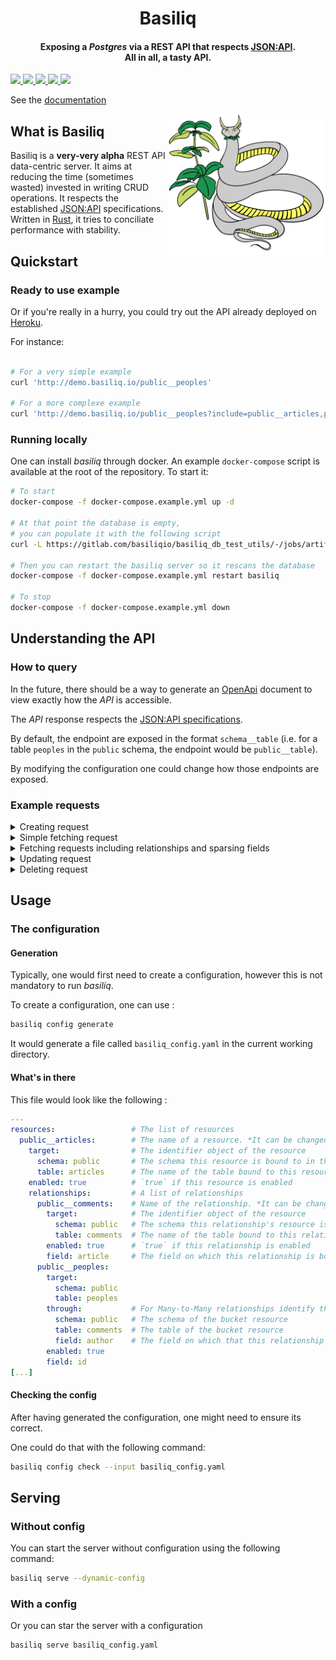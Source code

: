 <h1 align="center"> Basiliq </h1>

<h4 align="center"><b>Exposing a <em>Postgres</em> via a REST API that respects <a href="https://jsonapi.org/format/">JSON:API</a>.
<br>
All in all, a tasty API.
</b>
</h4>

<a href="https://gitlab.com/basiliqio/basiliq/-/pipelines" alt="Gitlab pipeline status">
  <img src="https://img.shields.io/gitlab/pipeline/basiliqio/basiliq/main">
</a>
<a href="https://codecov.io/gl/basiliqio/basiliq" alt="Codecov">
  <img src="https://img.shields.io/codecov/c/github/basiliqio/basiliq?token=HLjRazfpcL">
</a>
<a href="https://crates.io/crates/basiliq" alt="Crates.io version">
  <img src="https://img.shields.io/crates/v/basiliq">
</a>
<a href="https://crates.io/crates/basiliq" alt="Crates.io license">
  <img src="https://img.shields.io/crates/l/basiliq?label=license">
</a>
<a href="https://docs.rs/basiliq" alt="Docs.rs">
  <img src="https://docs.rs/basiliq/badge.svg">
</a>

See the [documentation](https://docs.rs/basiliq)

<img align="right" width="50%" src="assets/logos/LOGO_Basiliq_large.svg"></div>

## What is Basiliq

Basiliq is a **very-very alpha** REST API data-centric server. It aims at reducing the time (sometimes wasted) invested in writing CRUD operations. It respects the established [JSON:API](https://jsonapi.org/format/)
specifications. Written in [Rust](https://www.rust-lang.org/fr), it tries to conciliate performance with stability.

## Quickstart

### Ready to use example

Or if you're really in a hurry, you could try out the API already deployed on [Heroku](https://www.heroku.com/).

For instance:

```sh

# For a very simple example
curl 'http://demo.basiliq.io/public__peoples'

# For a more complexe example
curl 'http://demo.basiliq.io/public__peoples?include=public__articles,public__comments&fields\[public__comments\]='

```
### Running locally
One can install _basiliq_ through docker. An example `docker-compose` script is available at the root of the repository. To start it:

```sh
# To start
docker-compose -f docker-compose.example.yml up -d

# At that point the database is empty,
# you can populate it with the following script
curl -L https://gitlab.com/basiliqio/basiliq_db_test_utils/-/jobs/artifacts/main/raw/basiliq_test.dump\?job\=pack_test_migrations | PGHOST=localhost PGUSER=postgres PGPASS=postgres psql

# Then you can restart the basiliq server so it rescans the database
docker-compose -f docker-compose.example.yml restart basiliq

# To stop
docker-compose -f docker-compose.example.yml down
```

## Understanding the API

### How to query
In the future, there should be a way to generate an [OpenApi](https://swagger.io/specification/) document to view exactly how the _API_ is accessible.

The _API_ response respects the [JSON:API specifications](https://jsonapi.org/format/).

By default, the endpoint are exposed in the format `schema__table`
(i.e. for a table `peoples` in the `public` schema, the endpoint would be `public__table`).

By modifying the configuration one could change how those endpoints are exposed.

### Example requests

<details>
<summary>Creating request</summary>

```http
POST /public__peoples HTTP/1.1
Host: demo.basiliq.io
User-Agent: curl/7.76.1
Content-Type:application/vnd.api+json
Accept: application/json, */*
Content-Length: 174

{
    "data": {
        "type": "public__peoples",
		# Notice the lack of id
        "attributes": {
            "first-name": "Somebody",
            "last-name": "Once_told_me_the_world",
            "gender": "F",
            "twitter": "@allstars"
        }
    }
}

HTTP/1.1 201 Created
Connection: keep-alive
Content-Type: application/vnd.api+json
Content-Length: 224
Date: Sun, 02 May 2021 20:20:52 GMT

{
    "jsonapi": {
        "version": "1.0"
    },
    "data": {
        "type": "public__peoples",
        "id": "d14e1928-9cae-441c-945d-144ebe6c94c8",
        "attributes": {
            "age": null,                               # The fields that were not included are set to their default
            "first-name": "Somebody",
            "gender": "F",
            "last-name": "Once_told_me_the_world",
            "twitter": "@allstars"
        }
    }
}
```
</details>

<details>
<summary>Simple fetching request</summary>

```http
GET /public__peoples HTTP/1.1
Host: demo.basiliq.io
User-Agent: curl/7.76.1
Accept: application/json, */*

HTTP/1.1 200 OK
Connection: keep-alive
Content-Type: application/vnd.api+json
Content-Length: 598
Date: Sun, 02 May 2021 20:13:47 GMT

{
    "jsonapi": {
        "version": "1.0"
    },
    "data": [
        {
            "type": "public__peoples",
            "id": "1649b1e9-8a5f-4f52-b331-c07ce3bccc6f",
            "attributes": {
                "age": 22,
                "first-name": "Francis",
                "gender": "M",
                "last-name": "Le Roy",
                "twitter": null
            }
        },
        {
            "type": "public__peoples",
            "id": "777cc565-c66b-4942-ab44-8fc5f194b804",
            "attributes": {
                "age": 34,
                "first-name": "Somebody",
                "gender": "F",
                "last-name": "Wuhu",
                "twitter": "@randomhandle"
            }
        },
        {
            "type": "public__peoples",
            "id": "961e543a-4b22-4d48-a8e5-c1eafada950f",
            "attributes": {
                "age": null,
                "first-name": "AAAAAAAA",
                "gender": null,
                "last-name": "BBBBBBBBB",
                "twitter": null
            }
        }
    ]
}
```
</details>

<details>
<summary>Fetching requests including relationships and sparsing fields</summary>

```http
GET /public__peoples?include=public__articles,public__comments&fields[public__comments]= HTTP/1.1
Host: demo.basiliq.io:80
User-Agent: curl/7.76.1
Accept: application/json, */*

HTTP/1.1 200 OK
content-type: application/vnd.api+json
content-length: 1879
date: Sun, 02 May 2021 20:08:12 GMT

{
    "jsonapi": {
        "version": "1.0"
    },
    "data": [
        {
            "type": "public__peoples",
            "id": "1649b1e9-8a5f-4f52-b331-c07ce3bccc6f",
            "attributes": {
                "age": 22,
                "first-name": "Francis",
                "gender": "M",
                "last-name": "Le Roy",
                "twitter": null
            },
            "relationships": {
                "public__articles": {
                    "data": [
                        {
                            "type": "public__articles",
                            "id": "fdf715dd-8772-498c-8196-6f4ccb64edef" # You can find the attributes of those items in the `included` key below
                        },
                        {
                            "type": "public__articles",
                            "id": "2dbf5d1a-b029-4456-af6b-339c75b1089c"
                        }
                    ]
                },
                "public__comments": {
                    "data": [
                        {
                            "type": "public__comments",
                            "id": "59f58abd-c9db-4074-9c34-ac33e9c838ce" # In this request none of the attributes of the comments resource are selected
                        },                                               # so we get only the `id`s
                        {
                            "type": "public__comments",
                            "id": "c2add83b-6f58-45a2-bf62-3ebc05c46192"
                        }
                    ]
                }
            }
        },
        {
            "type": "public__peoples",
            "id": "777cc565-c66b-4942-ab44-8fc5f194b804",
            "attributes": {
                "age": 34,
                "first-name": "Somebody",
                "gender": "F",
                "last-name": "Wuhu",
                "twitter": "@randomhandle"
            },
            "relationships": {
                "public__articles": {
                    "data": {
                        "type": "public__articles",
                        "id": "46c4fe50-8c56-4f26-935e-56ccfa496bb5"
                    }
                },
                "public__comments": {
                    "data": {
                        "type": "public__comments",
                        "id": "6ae9938f-d490-4707-b138-770c2a52465f"
                    }
                }
            }
        },
        {
            "type": "public__peoples",
            "id": "961e543a-4b22-4d48-a8e5-c1eafada950f",
            "attributes": {
                "age": null,
                "first-name": "AAAAAAAA",
                "gender": null,
                "last-name": "BBBBBBBBB",
                "twitter": null
            }
        }
    ],
    "included": [
        {
            "type": "public__articles",
            "id": "2dbf5d1a-b029-4456-af6b-339c75b1089c",
            "attributes": {
                "body": "Yeah I know ! Right ?!",
                "title": "Oh my g**"
            }
        },
        {
            "type": "public__articles",
            "id": "46c4fe50-8c56-4f26-935e-56ccfa496bb5",
            "attributes": {
                "body": "They feast on the blood of the departed draw their powers",
                "title": "Why devs require sacrifices"
            }
        },
        {
            "type": "public__articles",
            "id": "fdf715dd-8772-498c-8196-6f4ccb64edef",
            "attributes": {
                "body": "Yes",
                "title": "How to dead"
            }
        },
        {
            "type": "public__comments",
            "id": "59f58abd-c9db-4074-9c34-ac33e9c838ce"
        },
        {
            "type": "public__comments",
            "id": "6ae9938f-d490-4707-b138-770c2a52465f"
        },
        {
            "type": "public__comments",
            "id": "c2add83b-6f58-45a2-bf62-3ebc05c46192"
        }
    ]
}
```
</details>

<details>
<summary>Updating request</summary>

```http
PATCH /public__peoples/777cc565-c66b-4942-ab44-8fc5f194b804 HTTP/1.1
Host: demo.basiliq.io
User-Agent: curl/7.76.1
Content-Type:application/vnd.api+json
Accept: application/json, */*
Content-Length: 204

{
    "data": {
        "type": "public__peoples",
        "id": "777cc565-c66b-4942-ab44-8fc5f194b804",
        "attributes": {
            "first-name": "NotTheOriginalFirstName",
            "last-name": "NotTheOriginalLastName"
        }
    }
}

HTTP/1.1 200 OK
Connection: keep-alive
Content-Type: application/vnd.api+json
Content-Length: 260
Date: Sun, 02 May 2021 20:24:50 GMT

{
    "jsonapi": {
        "version": "1.0"
    },
    "data": {
        "type": "public__peoples",
        "id": "777cc565-c66b-4942-ab44-8fc5f194b804",
        "attributes": {
            "age": 34,
            "first-name": "NotTheOriginalFirstName",
            "gender": "F",                              # Attributes that were not included but existed before are not nulled
            "last-name": "NotTheOriginalLastName",
            "twitter": "@randomhandle"
        }
    }
}

```
</details>

<details>
<summary>Deleting request</summary>

```http
DELETE /public__peoples/777cc565-c66b-4942-ab44-8fc5f194b804 HTTP/1.1
Host: demo.basiliq.io
User-Agent: curl/7.76.1
Accept: application/json, */*

HTTP/1.1 200 OK
Connection: keep-alive
Content-Type: application/vnd.api+json
Content-Length: 41
Date: Sun, 02 May 2021 20:25:54 GMT

{
    "jsonapi": {
        "version": "1.0"
    },
    "data": null
}
```
</details>

## Usage

### The configuration

#### Generation 
Typically, one would first need to create a configuration, however this is
not mandatory to run _basiliq_.

To create a configuration, one can use : 

```sh
basiliq config generate
```

It would generate a file called `basiliq_config.yaml` in the current working directory.

#### What's in there

This file would look like the following :

```yml
---
resources:                 # The list of resources
  public__articles:        # The name of a resource. *It can be changed*
    target:                # The identifier object of the resource
      schema: public       # The schema this resource is bound to in the database
      table: articles      # The name of the table bound to this resource
    enabled: true          # `true` if this resource is enabled
    relationships:         # A list of relationships
      public__comments:    # Name of the relationship. *It can be changed*
        target:            # The identifier object of the resource
          schema: public   # The schema this relationship's resource is bound to in the database
          table: comments  # The name of the table bound to this relationship's resource
        enabled: true      # `true` if this relationship is enabled
        field: article     # The field on which this relationship is bound
      public__peoples:
        target:
          schema: public
          table: peoples
        through:           # For Many-to-Many relationships identify the bucket table
          schema: public   # The schema of the bucket resource
          table: comments  # The table of the bucket resource
          field: author    # The field on which that this relationship's resource is bound to the bucket resource
        enabled: true
        field: id
[...]
```

#### Checking the config

After having generated the configuration, one might need to ensure its correct.

One could do that with the following command:

```sh
basiliq config check --input basiliq_config.yaml 
```

## Serving

### Without config

You can start the server without configuration using the following command:

```sh
basiliq serve --dynamic-config
```

### With a config

Or you can star the server with a configuration

```sh
basiliq serve basiliq_config.yaml
```
